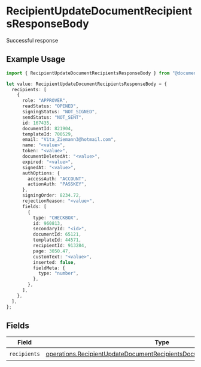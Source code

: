 # RecipientUpdateDocumentRecipientsResponseBody

Successful response

## Example Usage

```typescript
import { RecipientUpdateDocumentRecipientsResponseBody } from "@documenso/sdk-typescript/models/operations";

let value: RecipientUpdateDocumentRecipientsResponseBody = {
  recipients: [
    {
      role: "APPROVER",
      readStatus: "OPENED",
      signingStatus: "NOT_SIGNED",
      sendStatus: "NOT_SENT",
      id: 167435,
      documentId: 821904,
      templateId: 700529,
      email: "Vita_Ziemann3@hotmail.com",
      name: "<value>",
      token: "<value>",
      documentDeletedAt: "<value>",
      expired: "<value>",
      signedAt: "<value>",
      authOptions: {
        accessAuth: "ACCOUNT",
        actionAuth: "PASSKEY",
      },
      signingOrder: 8234.72,
      rejectionReason: "<value>",
      fields: [
        {
          type: "CHECKBOX",
          id: 960813,
          secondaryId: "<id>",
          documentId: 65121,
          templateId: 44571,
          recipientId: 913284,
          page: 3050.47,
          customText: "<value>",
          inserted: false,
          fieldMeta: {
            type: "number",
          },
        },
      ],
    },
  ],
};
```

## Fields

| Field                                                                                                                                                                    | Type                                                                                                                                                                     | Required                                                                                                                                                                 | Description                                                                                                                                                              |
| ------------------------------------------------------------------------------------------------------------------------------------------------------------------------ | ------------------------------------------------------------------------------------------------------------------------------------------------------------------------ | ------------------------------------------------------------------------------------------------------------------------------------------------------------------------ | ------------------------------------------------------------------------------------------------------------------------------------------------------------------------ |
| `recipients`                                                                                                                                                             | [operations.RecipientUpdateDocumentRecipientsDocumentsRecipientsRecipients](../../models/operations/recipientupdatedocumentrecipientsdocumentsrecipientsrecipients.md)[] | :heavy_check_mark:                                                                                                                                                       | N/A                                                                                                                                                                      |